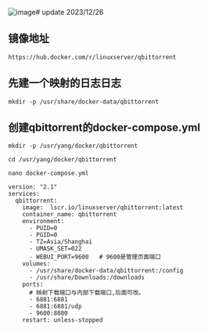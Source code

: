 ![image](https://github.com/primeyoung/Docker_study/assets/48234143/7c848c0f-04a8-4ab5-ac13-ad80b127c518)# update 2023/12/26
## 镜像地址
```
https://hub.docker.com/r/linuxserver/qbittorrent
```

## 先建一个映射的日志日志
```
mkdir -p /usr/share/docker-data/qbittorrent
```

## 创建qbittorrent的docker-compose.yml
```
mkdir -p /usr/yang/docker/qbittorrent
```

```
cd /usr/yang/docker/qbittorrent
```

```
nano docker-compose.yml
```

```
version: "2.1"
services:
  qbittorrent:
    image:  lscr.io/linuxserver/qbittorrent:latest
    container_name: qbittorrent
    environment:
      - PUID=0
      - PGID=0
      - TZ=Asia/Shanghai
      - UMASK_SET=022
      - WEBUI_PORT=9600   # 9600是管理页面端口
    volumes:
      - /usr/share/docker-data/qbittorrent:/config
      - /usr/share/Downloads:/downloads
    ports:
      # 映射下载端口与内部下载端口,后面可改。
      - 6881:6881
      - 6881:6881/udp
      - 9600:8080
    restart: unless-stopped
```
